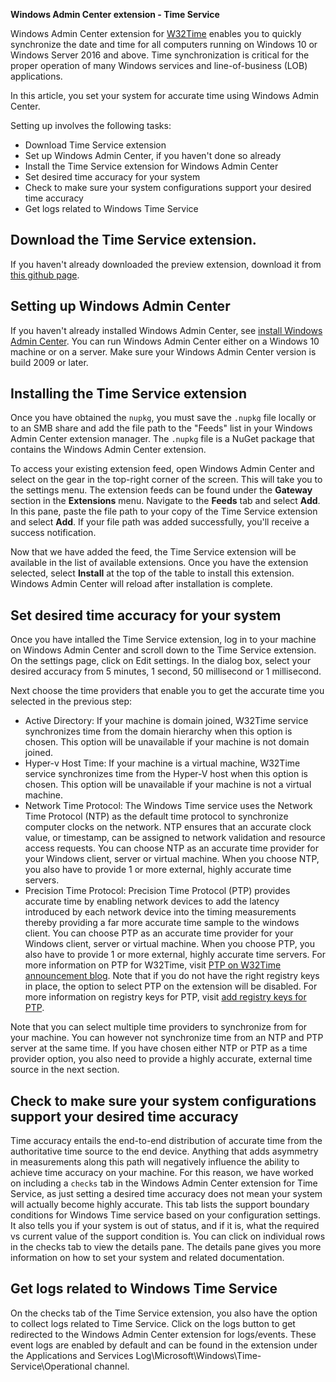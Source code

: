 **Windows Admin Center extension - Time Service**

Windows Admin Center extension for [W32Time](https://docs.microsoft.com/windows-server/networking/windows-time-service/windows-time-service-top) enables you to quickly synchronize the date and time for all computers running on Windows 10 or Windows Server 2016 and above. Time synchronization is critical for the proper operation of many Windows services and line-of-business (LOB) applications. 

In this article, you set your system for accurate time using Windows Admin Center. 

Setting up involves the following tasks:

* Download Time Service extension
* Set up Windows Admin Center, if you haven't done so already
* Install the Time Service extension for Windows Admin Center
* Set desired time accuracy for your system
* Check to make sure your system configurations support your desired time accuracy
* Get logs related to Windows Time Service

## Download the Time Service extension.

If you haven't already downloaded the preview extension, download it from [this github page](https://github.com/microsoft/W32Time/blob/master/Time%20Service%20Extension/msft.sme.time-service.0.47.4.nupkg). 

## Setting up Windows Admin Center

If you haven't already installed Windows Admin Center, see [install Windows Admin Center](https://www.microsoft.com/evalcenter/evaluate-windows-admin-center). You can run Windows Admin Center either on a Windows 10 machine or on a server. Make sure your Windows Admin Center version is build 2009 or later. 

## Installing the Time Service extension

Once you have obtained the `nupkg`, you must save the `.nupkg` file locally or to an SMB share and add the file path to the "Feeds" list in your Windows Admin Center extension manager. The `.nupkg` file is a NuGet package that contains the Windows Admin Center extension.

To access your existing extension feed, open Windows Admin Center and select on the gear in the top-right corner of the screen. This will take you to the settings menu. The extension feeds can be found under the **Gateway** section in the **Extensions** menu. Navigate to the **Feeds** tab and select **Add**. In this pane, paste the file path to your copy of the Time Service extension and select **Add**. If your file path was added successfully, you'll receive a success notification. 

Now that we have added the feed, the Time Service extension will be available in the list of available extensions. Once you have the extension selected, select **Install** at the top of the table to install this extension. Windows Admin Center will reload after installation is complete.

## Set desired time accuracy for your system

Once you have intalled the Time Service extension, log in to your machine on Windows Admin Center and scroll down to the Time Service extension. On the settings page, click on Edit settings. In the dialog box, select your desired accuracy from 5 minutes, 1 second, 50 millisecond or 1 millisecond.

Next choose the time providers that enable you to get the accurate time you selected in the previous step:

- Active Directory: If your machine is domain joined, W32Time service synchronizes time from the domain hierarchy when this option is chosen. This option will be unavailable if your machine is not domain joined.
- Hyper-v Host Time: If your machine is a virtual machine, W32Time service synchronizes time from the Hyper-V host when this option is chosen. This option will be unavailable if your machine is not a virtual machine.
- Network Time Protocol: The Windows Time service uses the Network Time Protocol (NTP) as the default time protocol to synchronize computer clocks on the network. NTP ensures that an accurate clock value, or timestamp, can be assigned to network validation and resource access requests. You can choose NTP as an accurate time provider for your Windows client, server or virtual machine. When you choose NTP, you also have to provide 1 or more external, highly accurate time servers. 
- Precision Time Protocol: Precision Time Protocol (PTP) provides accurate time by enabling network devices to add the latency introduced by each network device into the timing measurements thereby providing a far more accurate time sample to the windows client. You can choose PTP as an accurate time provider for your Windows client, server or virtual machine. When you choose PTP, you also have to provide 1 or more external, highly accurate time servers. For more information on PTP for W32Time, visit [PTP on W32Time announcement blog](https://techcommunity.microsoft.com/t5/networking-blog/top-10-networking-features-in-windows-server-2019-10-accurate/ba-p/339739). Note that if you do not have the right registry keys in place, the option to select PTP on the extension will be disabled. For more information on registry keys for PTP, visit [add registry keys for PTP](https://github.com/microsoft/W32Time/blob/master/Precision%20Time%20Protocol/Windows%20Configuration%20Helpers/PTPClientConfig.txt).

Note that you can select multiple time providers to synchronize from for your machine. You can however not synchronize time from an NTP and PTP server at the same time. If you have chosen either NTP or PTP as a time provider option, you also need to provide a highly accurate, external time source in the next section. 

## Check to make sure your system configurations support your desired time accuracy

Time accuracy entails the end-to-end distribution of accurate time from the authoritative time source to the end device. Anything that adds asymmetry in measurements along this path will negatively influence the ability to achieve time accuracy on your machine. For this reason, we have worked on including a `checks` tab in the Windows Admin Center extension for Time Service, as just setting a desired time accuracy does not mean your system will actually become highly accurate. This tab lists the support boundary conditions for Windows Time service based on your configuration settings. It also tells you if your system is out of status, and if it is, what the required vs current value of the support condition is. You can click on individual rows in the checks tab to view the details pane. The details pane gives you more information on how to set your system and related documentation.

## Get logs related to Windows Time Service

On the checks tab of the Time Service extension, you also have the option to collect logs related to Time Service. Click on the logs button to get redirected to the Windows Admin Center extension for logs/events. These event logs are enabled by default and can be found in the extension under the Applications and Services Log\Microsoft\Windows\Time-Service\Operational channel.
